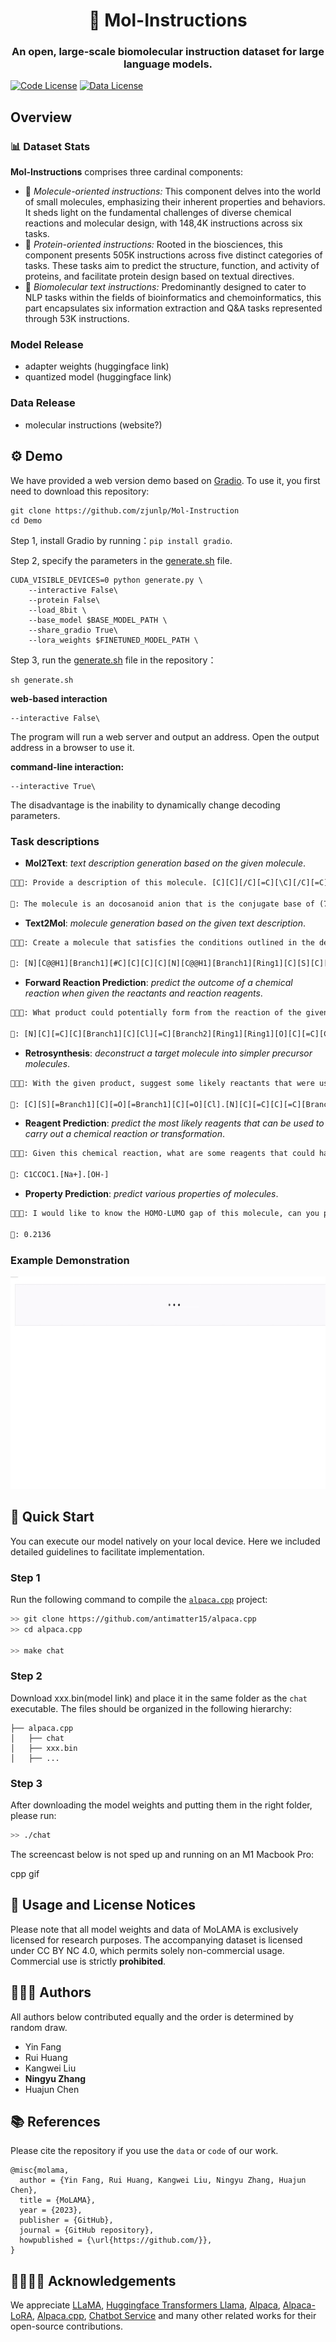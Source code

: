 <h1 align="center">  🧪 Mol-Instructions  </h1>
<h3 align="center"> An open, large-scale biomolecular instruction dataset for large language models. </h3>

[![Code License](https://img.shields.io/badge/Code%20License-Apache_2.0-green.svg)](https://github.com/zjunlp/cama/blob/main/LICENSE)
[![Data License](https://img.shields.io/badge/Data%20License-CC%20By%20NC%204.0-red.svg)](https://github.com/zjunlp/cama/blob/main/DATA_LICENSE)


## Overview

### 📊 Dataset Stats
**Mol-Instructions** comprises three cardinal components:
- 🔬 *Molecule-oriented instructions:* This component delves into the world of small molecules, emphasizing their inherent properties and behaviors. It sheds light on the fundamental challenges of diverse chemical reactions and molecular design, with 148,4K instructions across six tasks.
- 🧬 *Protein-oriented instructions:* Rooted in the biosciences, this component presents 505K instructions across five distinct categories of tasks. These tasks aim to predict the structure, function, and activity of proteins, and facilitate protein design based on textual directives.
- 🥼 *Biomolecular text instructions:* Predominantly designed to cater to NLP tasks within the fields of bioinformatics and chemoinformatics, this part encapsulates six information extraction and Q\&A tasks represented through 53K instructions.


### Model Release
- adapter weights (huggingface link)
- quantized model (huggingface link)

### Data Release
- molecular instructions (website?)

## ⚙ Demo

We have provided a web version demo based on [Gradio](https://gradio.app). To use it, you first need to download this repository:

```shell
git clone https://github.com/zjunlp/Mol-Instruction
cd Demo
```

Step 1, install Gradio by running：`pip install gradio`. 

Step 2, specify the parameters in the [generate.sh](./Demo/generate.sh) file.

```shell
CUDA_VISIBLE_DEVICES=0 python generate.py \
    --interactive False\
    --protein False\
    --load_8bit \
    --base_model $BASE_MODEL_PATH \
    --share_gradio True\
    --lora_weights $FINETUNED_MODEL_PATH \
```

Step 3, run the [generate.sh](./Demo/generate.sh) file in the repository： 

```shell
sh generate.sh
```

**web-based interaction**
```shell
--interactive False\
```
The program will run a web server and output an address. Open the output address in a browser to use it.

**command-line interaction:**
```shell
--interactive True\
```
The disadvantage is the inability to dynamically change decoding parameters.


### Task descriptions

- **Mol2Text**: *text description generation based on the given molecule*.

```txt
🧑🏻‍🔬: Provide a description of this molecule. [C][C][/C][=C][\C][/C][=C][\C][C@H1][Branch1][C][O][C@@H1][Branch1][P][/C][=C][/C][=C][/C][=C][\C][/C][=C][\C][C][C][=Branch1][C][=O][O-1][S][C][C@H1][Branch1][C][NH3+1][C][=Branch1][C][=O][N][C][C][=Branch1][C][=O][O-1]

🦄️: The molecule is an docosanoid anion that is the conjugate base of (7R,17S)-dihydroxy-(4Z,7Z,11E,13E,16Z,19Z)-docosahexaenoic acid, formed via deprotonation of the carboxy group; major species at pH 7.3. It is an omega-hydroxy-polyunsaturated fatty acid anion and a docosanoid anion.
```

- **Text2Mol**: *molecule generation based on the given text description*.

```txt
🧑🏻‍🔬: Create a molecule that satisfies the conditions outlined in the description. The molecule is a Glu-Cys-Gly tripeptide derivative of glutathione containing a 2-hydroxyethyl substituent on the S of the Cys residue. It derives from a glutathione. 

🦄️: [N][C@@H1][Branch1][#C][C][C][C][N][C@@H1][Branch1][Ring1][C][S][C][C][C][C@H1][N][C][=Branch1][C][=O][O][C][=Branch1][C][=O][O][C][=Branch1][C][=O][O]
```

- **Forward Reaction Prediction**: *predict the outcome of a chemical reaction when given the reactants and reaction reagents*.

```txt
🧑🏻‍🔬: What product could potentially form from the reaction of the given reactants and reagents? [O][=N+1][Branch1][C][O-1][C][=C][C][Branch1][C][Cl][=C][Branch2][Ring1][Ring1][O][C][=C][C][=C][Branch1][C][Cl][C][=C][C][=C][C][=C][Ring1][O][Ring1][=Branch1][C][Branch1][C][Cl][=C][Ring2][Ring1][Ring2].[C][C][=C][C][=C][C][=C][Ring1][=Branch1]

🦄️: [N][C][=C][C][Branch1][C][Cl][=C][Branch2][Ring1][Ring1][O][C][=C][C][=C][Branch1][C][Cl][C][=C][C][=C][C][=C][Ring1][O][Ring1][=Branch1][C][Branch1][C][Cl][=C][Ring2][Ring1][C]
```

- **Retrosynthesis**: *deconstruct a target molecule into simpler precursor molecules*.

```txt
🧑🏻‍🔬: With the given product, suggest some likely reactants that were used in its synthesis. [C][S][=Branch1][C][=O][=Branch1][C][=O][N][C][=C][C][=C][Branch1][=Branch1][N+1][=Branch1][C][=O][O-1][C][Branch1][C][Cl][=C][Ring1][#Branch2]

🦄️: [C][S][=Branch1][C][=O][=Branch1][C][=O][Cl].[N][C][=C][C][=C][Branch1][=Branch1][N+1][=Branch1][C][=O][O-1][C][Branch1][C][Cl][=C][Ring1][#Branch2]
```

- **Reagent Prediction**: *predict the most likely reagents that can be used to carry out a chemical reaction or transformation*.

```txt
🧑🏻‍🔬: Given this chemical reaction, what are some reagents that could have been used? [C][O][C][=Branch1][C][=O][/C][=C][Branch1][O][/C][#C][C][=C][C][=C][C][=C][Ring1][=Branch1][C][=C][C][=C][C][=C][Ring1][=Branch1]>>[O][=C][Branch1][C][O][/C][=C][Branch1][O][/C][#C][C][=C][C][=C][C][=C][Ring1][=Branch1][C][=C][C][=C][C][=C][Ring1][=Branch1]

🦄️: C1CCOC1.[Na+].[OH-]
```

- **Property Prediction**: *predict various properties of molecules*.

```txt
🧑🏻‍🔬: I would like to know the HOMO-LUMO gap of this molecule, can you provide it? [N][=C][O][C][C][Branch1][Ring2][C][C][#C][=C][Ring1][Branch2]

🦄️: 0.2136
```

### Example Demonstration

<p align="center">
  <img alt="Demo" src=gradio_interface_gif.gif style="width: 700px; height: 340px;"/>
</p>


## 🚀 Quick Start 

You can execute our model natively on your local device. Here we included detailed guidelines to facilitate implementation.

### Step 1
Run the following command to compile the [`alpaca.cpp`](https://github.com/antimatter15/alpaca.cpp) project:

```sh
>> git clone https://github.com/antimatter15/alpaca.cpp
>> cd alpaca.cpp

>> make chat
```

### Step 2
Download xxx.bin(model link) and place it in the same folder as the `chat` executable. The files should be organized in the following hierarchy:

```
├── alpaca.cpp                  
│   ├── chat                    
│   ├── xxx.bin                 
│   ├── ...
```

### Step 3
After downloading the model weights and putting them in the right folder, please run:

```sh
>> ./chat
```

The screencast below is not sped up and running on an M1 Macbook Pro:

cpp gif


## 🚨 Usage and License Notices
Please note that all model weights and data of MoLAMA is exclusively licensed for research purposes. The accompanying dataset is licensed under CC BY NC 4.0, which permits solely non-commercial usage. Commercial use is strictly **prohibited**.

## 🧑🏻‍💻 Authors
All authors below contributed equally and the order is determined by random draw.
- Yin Fang
- Rui Huang
- Kangwei Liu
- **Ningyu Zhang**
- Huajun Chen

## 📚 References
Please cite the repository if you use the `data` or `code` of our work.

```
@misc{molama,
  author = {Yin Fang, Rui Huang, Kangwei Liu, Ningyu Zhang, Huajun Chen},
  title = {MoLAMA},
  year = {2023},
  publisher = {GitHub},
  journal = {GitHub repository},
  howpublished = {\url{https://github.com/}},
}
```

## 🫱🏻‍🫲🏾 Acknowledgements

We appreciate [LLaMA](https://github.com/facebookresearch/llama), [Huggingface Transformers Llama](https://github.com/huggingface/transformers/tree/main/src/transformers/models/llama), [Alpaca](https://crfm.stanford.edu/2023/03/13/alpaca.html), [Alpaca-LoRA](https://github.com/tloen/alpaca-lora), [Alpaca.cpp](https://github.com/antimatter15/alpaca.cpp), [Chatbot Service](https://github.com/deep-diver/LLM-As-Chatbot) and many other related works for their open-source contributions.
